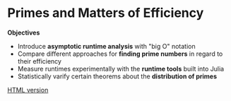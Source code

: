 # Primes and Matters of Efficiency

**Objectives**
- Introduce **asymptotic runtime analysis** with "big O" notation 
- Compare different approaches for **finding prime numbers** in regard to their efficiency
- Measure runtimes experimentally with the **runtime tools** built into Julia
- Statistically varify certain theorems about the **distribution of primes**

[HTML version](https://sje30.github.io/catam-julia/casestudies/primes-and-efficiency/primes.html)
